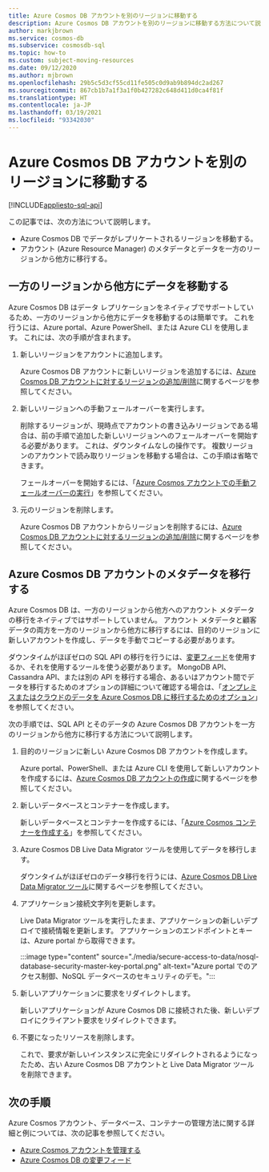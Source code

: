 ```yaml
---
title: Azure Cosmos DB アカウントを別のリージョンに移動する
description: Azure Cosmos DB アカウントを別のリージョンに移動する方法について説明します。
author: markjbrown
ms.service: cosmos-db
ms.subservice: cosmosdb-sql
ms.topic: how-to
ms.custom: subject-moving-resources
ms.date: 09/12/2020
ms.author: mjbrown
ms.openlocfilehash: 29b5c5d3cf55cd11fe505c0d9ab9b894dc2ad267
ms.sourcegitcommit: 867cb1b7a1f3a1f0b427282c648d411d0ca4f81f
ms.translationtype: HT
ms.contentlocale: ja-JP
ms.lasthandoff: 03/19/2021
ms.locfileid: "93342030"
---
```

# <a name="move-an-azure-cosmos-db-account-to-another-region"></a>Azure Cosmos DB アカウントを別のリージョンに移動する
[!INCLUDE[appliesto-sql-api](includes/appliesto-sql-api.md)]

この記事では、次の方法について説明します。

- Azure Cosmos DB でデータがレプリケートされるリージョンを移動する。
- アカウント (Azure Resource Manager) のメタデータとデータを一方のリージョンから他方に移行する。

## <a name="move-data-from-one-region-to-another"></a>一方のリージョンから他方にデータを移動する

Azure Cosmos DB はデータ レプリケーションをネイティブでサポートしているため、一方のリージョンから他方にデータを移動するのは簡単です。 これを行うには、Azure portal、Azure PowerShell、または Azure CLI を使用します。 これには、次の手順が含まれます。

1. 新しいリージョンをアカウントに追加します。

    Azure Cosmos DB アカウントに新しいリージョンを追加するには、[Azure Cosmos DB アカウントに対するリージョンの追加/削除](how-to-manage-database-account.md#addremove-regions-from-your-database-account)に関するページを参照してください。

1. 新しいリージョンへの手動フェールオーバーを実行します。

    削除するリージョンが、現時点でアカウントの書き込みリージョンである場合は、前の手順で追加した新しいリージョンへのフェールオーバーを開始する必要があります。 これは、ダウンタイムなしの操作です。 複数リージョンのアカウントで読み取りリージョンを移動する場合は、この手順は省略できます。 
    
    フェールオーバーを開始するには、「[Azure Cosmos アカウントでの手動フェールオーバーの実行](how-to-manage-database-account.md#manual-failover)」を参照してください。

1. 元のリージョンを削除します。

    Azure Cosmos DB アカウントからリージョンを削除するには、[Azure Cosmos DB アカウントに対するリージョンの追加/削除](how-to-manage-database-account.md#addremove-regions-from-your-database-account)に関するページを参照してください。

## <a name="migrate-azure-cosmos-db-account-metadata"></a>Azure Cosmos DB アカウントのメタデータを移行する

Azure Cosmos DB は、一方のリージョンから他方へのアカウント メタデータの移行をネイティブではサポートしていません。 アカウント メタデータと顧客データの両方を一方のリージョンから他方に移行するには、目的のリージョンに新しいアカウントを作成し、データを手動でコピーする必要があります。 

ダウンタイムがほぼゼロの SQL API の移行を行うには、[変更フィード](change-feed.md)を使用するか、それを使用するツールを使う必要があります。 MongoDB API、Cassandra API、または別の API を移行する場合、あるいはアカウント間でデータを移行するためのオプションの詳細について確認する場合は、「[オンプレミスまたはクラウドのデータを Azure Cosmos DB に移行するためのオプション](cosmosdb-migrationchoices.md)」を参照してください。 

次の手順では、SQL API とそのデータの Azure Cosmos DB アカウントを一方のリージョンから他方に移行する方法について説明します。

1. 目的のリージョンに新しい Azure Cosmos DB アカウントを作成します。

    Azure portal、PowerShell、または Azure CLI を使用して新しいアカウントを作成するには、[Azure Cosmos DB アカウントの作成](how-to-manage-database-account.md#create-an-account)に関するページを参照してください。

1. 新しいデータベースとコンテナーを作成します。

    新しいデータベースとコンテナーを作成するには、「[Azure Cosmos コンテナーを作成する](how-to-create-container.md)」を参照してください。

1. Azure Cosmos DB Live Data Migrator ツールを使用してデータを移行します。

    ダウンタイムがほぼゼロのデータ移行を行うには、[Azure Cosmos DB Live Data Migrator ツール](https://github.com/Azure-Samples/azure-cosmosdb-live-data-migrator)に関するページを参照してください。

1. アプリケーション接続文字列を更新します。

    Live Data Migrator ツールを実行したまま、アプリケーションの新しいデプロイで接続情報を更新します。 アプリケーションのエンドポイントとキーは、Azure portal から取得できます。

    :::image type="content" source="./media/secure-access-to-data/nosql-database-security-master-key-portal.png" alt-text="Azure portal でのアクセス制御、NoSQL データベースのセキュリティのデモ。":::

1. 新しいアプリケーションに要求をリダイレクトします。

    新しいアプリケーションが Azure Cosmos DB に接続された後、新しいデプロイにクライアント要求をリダイレクトできます。

1. 不要になったリソースを削除します。

    これで、要求が新しいインスタンスに完全にリダイレクトされるようになったため、古い Azure Cosmos DB アカウントと Live Data Migrator ツールを削除できます。

## <a name="next-steps"></a>次の手順

Azure Cosmos アカウント、データベース、コンテナーの管理方法に関する詳細と例については、次の記事を参照してください。

* [Azure Cosmos アカウントを管理する](how-to-manage-database-account.md)
* [Azure Cosmos DB の変更フィード](change-feed.md)
